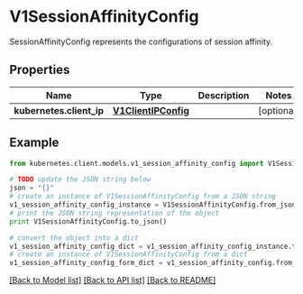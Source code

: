 # V1SessionAffinityConfig

SessionAffinityConfig represents the configurations of session affinity.

## Properties
Name | Type | Description | Notes
------------ | ------------- | ------------- | -------------
**kubernetes.client_ip** | [**V1ClientIPConfig**](V1ClientIPConfig.md) |  | [optional] 

## Example

```python
from kubernetes.client.models.v1_session_affinity_config import V1SessionAffinityConfig

# TODO update the JSON string below
json = "{}"
# create an instance of V1SessionAffinityConfig from a JSON string
v1_session_affinity_config_instance = V1SessionAffinityConfig.from_json(json)
# print the JSON string representation of the object
print V1SessionAffinityConfig.to_json()

# convert the object into a dict
v1_session_affinity_config_dict = v1_session_affinity_config_instance.to_dict()
# create an instance of V1SessionAffinityConfig from a dict
v1_session_affinity_config_form_dict = v1_session_affinity_config.from_dict(v1_session_affinity_config_dict)
```
[[Back to Model list]](../README.md#documentation-for-models) [[Back to API list]](../README.md#documentation-for-api-endpoints) [[Back to README]](../README.md)


